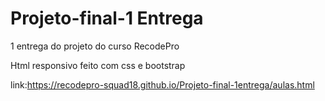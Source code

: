 # Projeto-final-1 Entrega

1 entrega do projeto do curso RecodePro

Html responsivo feito com css e bootstrap 

link:https://recodepro-squad18.github.io/Projeto-final-1entrega/aulas.html
